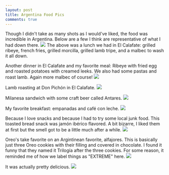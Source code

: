 ```yaml
---
layout: post
title: Argentina Food Pics
comments: true
---
```


Though I didn't take as many shots as I would've liked, the food was incredible in Argentina. Below are a few I think are representative of what I had down there.
[![](http://i.imgur.com/SbYo4r6.jpg)](http://i.imgur.com/SbYo4r6.jpg)
The above was a lunch we had in El Calafate: grilled ribeye, french fries, grilled morcilla, grilled lamb tripe, and a malbec to wash it all down.

Another dinner in El Calafate and my favorite meal: Ribeye with fried egg and roasted potatoes with creamed leeks. We also had some pastas and roast lamb.  Again more malbec of course!
[![](http://i.imgur.com/sfQuGjx.jpg)](http://i.imgur.com/sfQuGjx.jpg)

Lamb roasting at Don Pichón in El Calafate.
[![](http://i.imgur.com/CGYKtuv.jpg)](http://i.imgur.com/CGYKtuv.jpg)

Milanesa sandwich with some craft beer called Antares.
[![](http://i.imgur.com/V2Oggsk.jpg)](http://i.imgur.com/V2Oggsk.jpg)

My favorite breakfast: empanadas and café con leche.
[![](http://i.imgur.com/CSOAz6w.jpg)](http://i.imgur.com/CSOAz6w.jpg)

Because I love snacks and because I had to try some local junk food. This toasted bread snack was jamón ibérico flavored.  A bit bizarre, I liked them at first but the smell got to be a little much after a while.
[![](http://i.imgur.com/GNrktAm.jpg)](http://i.imgur.com/GNrktAm.jpg)

Oreo's take favorite on an Argintinean favorite, alfajores.  This is basically just three Oreo cookies with their filling and covered in chocolate.  I found it funny that they named it Trilogía after the three cookies. For some reason, it reminded me of how we label things as "EXTREME" here.
[![](http://i.imgur.com/GQ3fv4M.jpg)](http://i.imgur.com/GQ3fv4M.jpg)

It was actually pretty delicious.
[![](http://i.imgur.com/SlRcUmT.jpg)](http://i.imgur.com/SlRcUmT.jpg)
